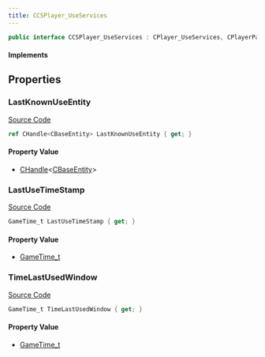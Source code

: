 ```yaml
---
title: CCSPlayer_UseServices
---
```


```csharp
public interface CCSPlayer_UseServices : CPlayer_UseServices, CPlayerPawnComponent, ISchemaClass<CPlayerPawnComponent>, ISchemaClass<CPlayer_UseServices>, ISchemaClass<CCSPlayer_UseServices>, ISchemaField, ISchemaClass, INativeHandle
```

#### Implements

## Properties

### LastKnownUseEntity

[Source Code](https://github.com/swiftly-solution/swiftlys2/blob/main/managed/src/SwiftlyS2.Generated/Schemas/Interfaces/CCSPlayer_UseServices.cs#L17)

```csharp
ref CHandle<CBaseEntity> LastKnownUseEntity { get; }
```

#### Property Value

- [CHandle](/docs/api/shared/natives/chandle-1)<[CBaseEntity](/docs/api/shared/schemadefinitions/cbaseentity)>

### LastUseTimeStamp

[Source Code](https://github.com/swiftly-solution/swiftlys2/blob/main/managed/src/SwiftlyS2.Generated/Schemas/Interfaces/CCSPlayer_UseServices.cs#L19)

```csharp
GameTime_t LastUseTimeStamp { get; }
```

#### Property Value

- [GameTime_t](/docs/api/shared/schemadefinitions/gametime_t)

### TimeLastUsedWindow

[Source Code](https://github.com/swiftly-solution/swiftlys2/blob/main/managed/src/SwiftlyS2.Generated/Schemas/Interfaces/CCSPlayer_UseServices.cs#L21)

```csharp
GameTime_t TimeLastUsedWindow { get; }
```

#### Property Value

- [GameTime_t](/docs/api/shared/schemadefinitions/gametime_t)

